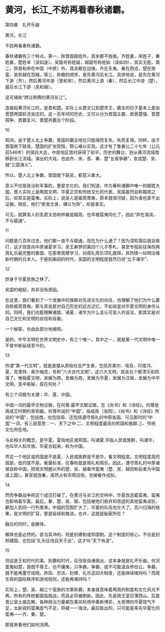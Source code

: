 # 黄河，长江_不妨再看春秋诸霸。

第四章　礼坏乐崩

黄河，长江

不妨再看春秋诸霸。

春秋诸霸有三个特点。第一，除晋国姬姓外，其余都不姓姬。齐姓姜，宋姓子，秦姓嬴，楚姓芈（读如迷）。吴国号称姓姬，越国号称姓姒（读如四），其实无姓。第二，除晋和宋在中国（中原）外，其余都在边缘。齐在东夷，秦在西戎，楚在南蛮，吴和越在百越。第三，称霸的顺序，是先黄河后长江。具体地说，是先在黄河下游（齐），然后黄河中游（晋和宋），然后黄河上游（秦），然后长江中游（楚），最后长江下游（吴和越）。

这可堪称“跨过奔腾的黄河长江”。

连接起黄河长江的，是晋和楚。实际上从晋文公到楚灵王，霸主的位子基本上是由晋楚两国轮流坐庄的。这一百年间的历史，又可以分为晋国主霸、晋衰楚强、晋楚相争、晋霸复兴、晋楚共霸五个阶段。

10

其间，由于楚人北上争霸，晋国的霸主地位只能得而复失，失而复得。同样，由于晋国南下联吴，楚国的扩张受阻，野心难以实现。这才有了鲁襄公二十七年（公元前546年）的弭兵大会，中原地区暂时获得了和平。历史的舞台，则从黄河流域南移到长江流域。演出的大戏，也由齐、宋、晋、秦、楚“五侯争霸”，变成楚、吴、越“三国演义”。

所以，楚人北上争霸，晋国南下联吴，都意义重大。

意义不仅是政治和军事的，更是文化的。我们知道，作为春秋诸霸中唯一的姬姓大国，晋人实际上是两周文明、华夏正宗和传统文化的代表。吴国虽然自称姬周之后，却其实是蛮夷。实际上，说吴人是姬周胄裔，原本就很可疑，因为谁也拿不出证据。相反，他们“断发文身，裸以为饰”，却是事实。

可见，就算吴人的先君太伯和仲雍是姬周，也早被蛮夷同化了，因此“弃在海滨，不与姬通”。

11

问题是几百年过去，他们都一直不与姬通，现在为什么通了？因为深知落后就会挨打，这才锐意向中原诸夏学习。吴王寿梦的第四个儿子季札，甚至专程前往保存两周礼乐最完整的鲁国，在那里观摩学习，对周礼周乐顶礼膜拜，其热情一如明治维新时期的日本人。于是到阖闾的时代，吴国的文明程度竟然已经“比于诸华”，

12

跻身于华夏民族之林了。

吴国的崛起，并非没有原因。

在这里，我们看到了一个发展中的族群对先进文化的向往，也理解了他们为什么要自称姬周胄裔。那与其说是对自己历史的远古记忆，不如说是对华夏文明的身份认同。同样，我们也能理解诸姬、诸夏、诸华为什么会认可吴人的说法，那其实是对自己文化和文明的自信和自豪。

一个秘密，也由此部分地揭晓。

是的，中华文明在世界文明史中，有三个唯一。其中之一，就是第一代文明中唯一不曾中断延续至今的。

13

所谓“第一代文明”，就是直接从原始社会产生者，包括苏美尔、埃及、印度河、夏、克里特、奥尔梅克，号称“六大古代文明”。这六大文明，其余五个都湮灭和陨落了。唯独夏文明，发展为商，发展为周，发展为华夏，发展为汉唐，发展为中华文明。其中奥秘，竟在何处？

有三个词极为关键：华、夏、中国。

中国一词的最早文物证据，在何尊.最早文献证据，在《尚书》和《诗经》。何尊是周成王时期的青铜器。何尊所说的“中国”，指成周（洛阳）。《尚书》和《诗经》所说的“中国”，包括商，也包括周，还包括遵守周礼的中原各国。可见那时的“中国”一词，有三层意思：一、天下之中.二、文明程度最高的邦国和族群.三、传统文化所在地。

与此相关的概念，是华夏。夏指地区或邦国，叫诸夏.华指人民或族群，叫诸华，也叫华人和华族。华夏合起来，称为中国。

界定一个地区或邦国是不是夏，人民或族群是不是华，看文明程度。文明程度高的就是，低的就不是。衡量标准，在春秋就是周礼和周乐。因此，遵守周礼的中原诸侯自称中国，把周文明圈以外的楚、吴、越看作蛮夷（楚、吴、越则称前者为中国或上国）。甚至就连秦，虽然占有宗周旧地，也被看作戎狄。

14

然而争霸战争把这个成见打破了。在黄河与长江的交响中，华夏改造着蛮夷，蛮夷也影响着华夏。最后，秦、楚、吴、越，包括被他们吞并和改造的其他蛮夷戎狄，都加入到同一行列里来。中国的范围扩大了，华夏的队伍也壮大了。百川归海的结果，是文明的扩容，更是延续和推进。也许，这就是秘密所在？

融合的同时，是解体。

解体也是必然的。首当其冲的，则是封建制或邦国制。这个制度的核心，不仅是封邦建国，也包括“礼乐征伐自天子出”，这才叫“天下有道”。

15

但这是王权时代的事。到霸权时代，征伐皆自诸侯出，这本身就是礼坏乐崩。何况蛮夷如楚，是既不尊王，也不攘夷，只争霸。争霸，就不可能温良恭俭让。争霸，就不能再墨守成规。井田、宗法、封建、礼乐这四大制度，还能继续维持吗？西周东周的国际秩序和游戏规则，还能再保持吗？

实际上，楚、吴、越三个蛮族的次第称霸，本身就意味着两周的制度和文化风光不再。所有的传统都面临挑战，而且必将被刷新。因此，先是周王室日薄西山，后是晋公室土崩瓦解，各种政治力量都在春风秋雨中重新博弈。太老牌的华夏锐气不足，太新锐的蛮夷底气不足，将被一一淘汰。最后胜出的，只可能是率先华夏化的蛮夷——齐、秦、楚。

那就来看他们如何洗牌。